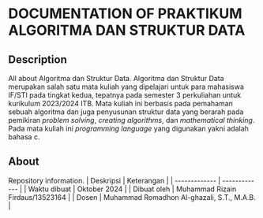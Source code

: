 # DOCUMENTATION OF PRAKTIKUM ALGORITMA DAN STRUKTUR DATA

## Description
All about Algoritma dan Struktur Data.
Algoritma dan Struktur Data merupakan salah satu mata kuliah yang dipelajari untuk para mahasiswa IF/STI pada tingkat kedua, tepatnya pada semester 3 perkuliahan untuk kurikulum 2023/2024 ITB.
Mata kuliah ini berbasis pada pemahaman sebuah algoritma dan juga penyusunan struktur data yang berarah pada pemikiran _problem solving_, _creating algorithms_, dan _mathematical thinking_.
Pada mata kuliah ini _programming language_ yang digunakan yakni adalah bahasa c.

## About
Repository information.
| Deskripsi  | Keterangan |
| ------------- | ------------- |
| Waktu dibuat  | Oktober 2024  |
| Dibuat oleh  | Muhammad Rizain Firdaus/13523164  |
| Dosen  | Muhammad Romadhon Al-ghazali, S.T., M.A.B.  |
